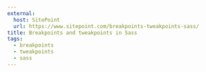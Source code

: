 ```yaml
---
external:
  host: SitePoint
  url: https://www.sitepoint.com/breakpoints-tweakpoints-sass/
title: Breakpoints and tweakpoints in Sass
tags:
  - breakpoints
  - tweakpoints
  - sass
---
```

